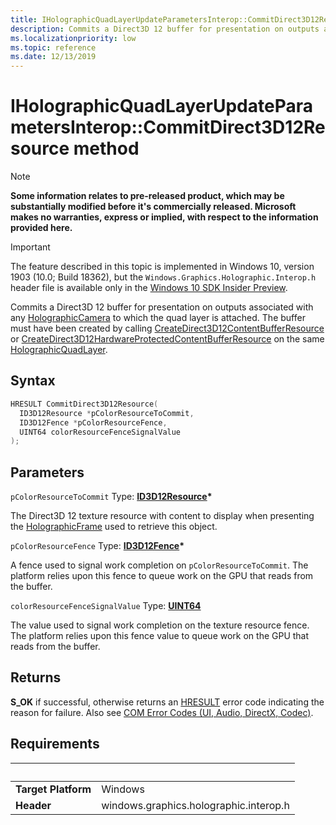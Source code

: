 ```yaml
---
title: IHolographicQuadLayerUpdateParametersInterop::CommitDirect3D12Resource
description: Commits a Direct3D 12 buffer for presentation on outputs associated with any [HolographicCamera](/uwp/api/windows.graphics.holographic.holographiccamera) to which the quad layer is attached.
ms.localizationpriority: low
ms.topic: reference
ms.date: 12/13/2019
---
```


# IHolographicQuadLayerUpdateParametersInterop::CommitDirect3D12Resource method

> [!NOTE]
> **Some information relates to pre-released product, which may be substantially modified before it's commercially released. Microsoft makes no warranties, express or implied, with respect to the information provided here.**

> [!IMPORTANT]
> The feature described in this topic is implemented in 
Windows 10, version 1903 (10.0; Build 18362), but the `Windows.Graphics.Holographic.Interop.h` header file is available only in the [Windows 10 SDK Insider Preview](https://www.microsoft.com/software-download/windowsinsiderpreviewSDK).

Commits a Direct3D 12 buffer for presentation on outputs associated with any [HolographicCamera](/uwp/api/windows.graphics.holographic.holographiccamera) to which the quad layer is attached. The buffer must have been created by calling [CreateDirect3D12ContentBufferResource](/windows/win32/api/windows.graphics.holographic.interop/nf-windows-graphics-holographic-interop-iholographicquadlayerinterop-createdirect3d12contentbufferresource) or [CreateDirect3D12HardwareProtectedContentBufferResource](nf-windows-graphics-holographic-interop-iholographicquadlayerinterop-createdirect3d12hardwareprotectedcontentbufferresource.md) on the same [HolographicQuadLayer](/uwp/api/windows.graphics.holographic.holographicquadlayer).

## Syntax

```cpp
HRESULT CommitDirect3D12Resource(
  ID3D12Resource *pColorResourceToCommit,
  ID3D12Fence *pColorResourceFence,
  UINT64 colorResourceFenceSignalValue
);
```

## Parameters

`pColorResourceToCommit`
Type: **[ID3D12Resource](/windows/win32/api/d3d12/nn-d3d12-id3d12resource)\***

The Direct3D 12 texture resource with content to display when presenting the [HolographicFrame](/uwp/api/windows.graphics.holographic.holographicframe) used to retrieve this object.

`pColorResourceFence`
Type: **[ID3D12Fence](/windows/win32/api/d3d12/nn-d3d12-id3d12fence)\***

A fence used to signal work completion on `pColorResourceToCommit`. The platform relies upon this fence to queue work on the GPU that reads from the buffer.

`colorResourceFenceSignalValue`
Type: **[UINT64](/windows/win32/winprog/windows-data-types)**

The value used to signal work completion on the texture resource fence. The platform relies upon this fence value to queue work on the GPU that reads from the buffer.

## Returns
**S_OK** if successful, otherwise returns an [HRESULT](/windows/win32/com/structure-of-com-error-codes) error code indicating the reason for failure. Also see [COM Error Codes (UI, Audio, DirectX, Codec)](/windows/win32/com/com-error-codes-10).

## Requirements
| &nbsp; | &nbsp; |
| ---- |:---- |
| **Target Platform** | Windows |
| **Header** | windows.graphics.holographic.interop.h |
